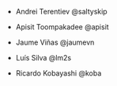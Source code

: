 * Andrei Terentiev @saltyskip

* Apisit Toompakadee @apisit

* Jaume Viñas @jaumevn

* Luís Silva @lm2s

* Ricardo Kobayashi @koba
